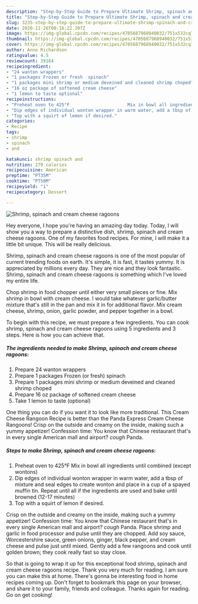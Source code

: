 ```yaml
---
description: "Step-by-Step Guide to Prepare Ultimate Shrimp, spinach and cream cheese ragoons"
title: "Step-by-Step Guide to Prepare Ultimate Shrimp, spinach and cream cheese ragoons"
slug: 3235-step-by-step-guide-to-prepare-ultimate-shrimp-spinach-and-cream-cheese-ragoons
date: 2020-11-26T00:16:22.397Z
image: https://img-global.cpcdn.com/recipes/4705687968940032/751x532cq70/shrimp-spinach-and-cream-cheese-ragoons-recipe-main-photo.jpg
thumbnail: https://img-global.cpcdn.com/recipes/4705687968940032/751x532cq70/shrimp-spinach-and-cream-cheese-ragoons-recipe-main-photo.jpg
cover: https://img-global.cpcdn.com/recipes/4705687968940032/751x532cq70/shrimp-spinach-and-cream-cheese-ragoons-recipe-main-photo.jpg
author: Anne Richardson
ratingvalue: 4.5
reviewcount: 39164
recipeingredient:
- "24 wanton wrappers"
- "1 packages Frozen or fresh  spinach"
- "1 packages mini shrimp or medium deveined and cleaned shrimp choped"
- "16 oz package of softened cream cheese"
- "1 lemon to taste optional"
recipeinstructions:
- "Preheat oven to 425°F                      Mix in bowl all ingredients until combined (except wontons)"
- "Dip edges of individual wonton wrapper in warm water, add a tbsp of mixture and seal edges to create wonton and place in a cup of a spayed muffin tin. Repeat until all if the ingredients are used and bake until browned (12-17 minutes)"
- "Top with a squirt of lemon if desired."
categories:
- Recipe
tags:
- shrimp
- spinach
- and

katakunci: shrimp spinach and 
nutrition: 279 calories
recipecuisine: American
preptime: "PT35M"
cooktime: "PT50M"
recipeyield: "1"
recipecategory: Dessert

---
```



![Shrimp, spinach and cream cheese ragoons](https://img-global.cpcdn.com/recipes/4705687968940032/751x532cq70/shrimp-spinach-and-cream-cheese-ragoons-recipe-main-photo.jpg)

Hey everyone, I hope you're having an amazing day today. Today, I will show you a way to prepare a distinctive dish, shrimp, spinach and cream cheese ragoons. One of my favorites food recipes. For mine, I will make it a little bit unique. This will be really delicious.

Shrimp, spinach and cream cheese ragoons is one of the most popular of current trending foods on earth. It's simple, it is fast, it tastes yummy. It is appreciated by millions every day. They are nice and they look fantastic. Shrimp, spinach and cream cheese ragoons is something which I've loved my entire life.

Chop shrimp in food chopper until either very small pieces or fine. Mix shrimp in bowl with cream cheese. I would take whatever garlic/butter mixture that&#39;s still in the pan and mix it in for additional flavor. Mix cream cheese, shrimp, onion, garlic powder, and pepper together in a bowl.


To begin with this recipe, we must prepare a few ingredients. You can cook shrimp, spinach and cream cheese ragoons using 5 ingredients and 3 steps. Here is how you can achieve that.

<!--inarticleads1-->

##### The ingredients needed to make Shrimp, spinach and cream cheese ragoons:

1. Prepare 24 wanton wrappers
1. Prepare 1 packages Frozen (or fresh)  spinach
1. Prepare 1 packages mini shrimp or medium deveined and cleaned shrimp choped
1. Prepare 16 oz package of softened cream cheese
1. Take 1 lemon to taste (optional)


One thing you can do if you want it to look like more traditional. This Cream Cheese Rangoon Recipe is better than the Panda Express Cream Cheese Rangoons! Crisp on the outside and creamy on the inside, making such a yummy appetizer! Confession time: You know that Chinese restaurant that&#39;s in every single American mall and airport? *cough* Panda. 

<!--inarticleads2-->

##### Steps to make Shrimp, spinach and cream cheese ragoons:

1. Preheat oven to 425°F                      Mix in bowl all ingredients until combined (except wontons)
1. Dip edges of individual wonton wrapper in warm water, add a tbsp of mixture and seal edges to create wonton and place in a cup of a spayed muffin tin. Repeat until all if the ingredients are used and bake until browned (12-17 minutes)
1. Top with a squirt of lemon if desired.


Crisp on the outside and creamy on the inside, making such a yummy appetizer! Confession time: You know that Chinese restaurant that&#39;s in every single American mall and airport? *cough* Panda. Place shrimp and garlic in food processor and pulse until they are chopped. Add soy sauce, Worcestershire sauce, green onions, ginger, black pepper, and cream cheese and pulse just until mixed. Gently add a few rangoons and cook until golden brown; they cook really fast so stay close. 

So that is going to wrap it up for this exceptional food shrimp, spinach and cream cheese ragoons recipe. Thank you very much for reading. I am sure you can make this at home. There's gonna be interesting food in home recipes coming up. Don't forget to bookmark this page on your browser, and share it to your family, friends and colleague. Thanks again for reading. Go on get cooking!
